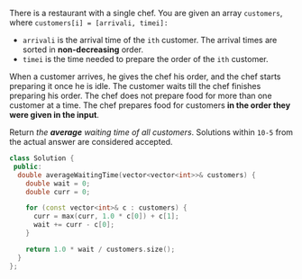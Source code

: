 There is a restaurant with a single chef. You are given an array `customers`, where `customers[i] = [arrivali, timei]:`

- `arrivali` is the arrival time of the `ith` customer. The arrival times are sorted in **non-decreasing** order.
- `timei` is the time needed to prepare the order of the `ith` customer.

When a customer arrives, he gives the chef his order, and the chef starts preparing it once he is idle. The customer waits till the chef finishes preparing his order. The chef does not prepare food for more than one customer at a time. The chef prepares food for customers **in the order they were given in the input**.

Return _the **average** waiting time of all customers_. Solutions within `10-5` from the actual answer are considered accepted.

```cpp
class Solution {
 public:
  double averageWaitingTime(vector<vector<int>>& customers) {
    double wait = 0;
    double curr = 0;

    for (const vector<int>& c : customers) {
      curr = max(curr, 1.0 * c[0]) + c[1];
      wait += curr - c[0];
    }

    return 1.0 * wait / customers.size();
  }
};
```